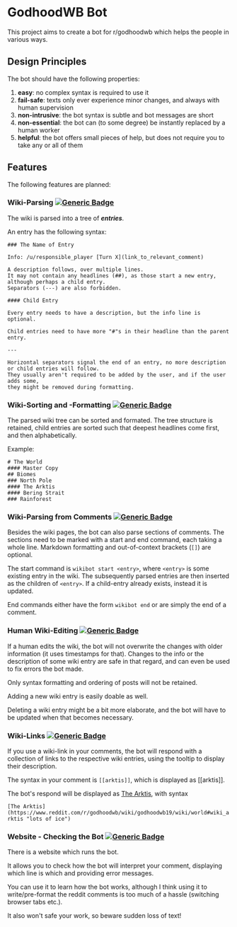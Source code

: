 # GodhoodWB Bot

This project aims to create a bot for r/godhoodwb which helps the people in various ways.

## Design Principles

The bot should have the following properties:

1. **easy**: no complex syntax is required to use it
2. **fail-safe**: texts only ever experience minor changes, and always with human supervision
3. **non-intrusive**: the bot syntax is subtle and bot messages are short
4. **non-essential**: the bot can (to some degree) be instantly replaced by a human worker
5. **helpful**: the bot offers small pieces of help, but does not require you to take any or all of them

## Features 

The following features are planned:

### Wiki-Parsing [![Generic Badge](https://img.shields.io/badge/completion-100%25-green)](https://shields.io)

The wiki is parsed into a tree of ***entries***.
 
An entry has the following syntax:
```
### The Name of Entry

Info: /u/responsible_player [Turn X](link_to_relevant_comment)

A description follows, over multiple lines.
It may not contain any headlines (##), as those start a new entry, although perhaps a child entry.
Separators (---) are also forbidden.

#### Child Entry

Every entry needs to have a description, but the info line is optional.

Child entries need to have more "#"s in their headline than the parent entry.

---

Horizontal separators signal the end of an entry, no more description or child entries will follow.
They usually aren't required to be added by the user, and if the user adds some, 
they might be removed during formatting.
```

### Wiki-Sorting and -Formatting [![Generic Badge](https://img.shields.io/badge/completion-100%25-green)](https://shields.io)

The parsed wiki tree can be sorted and formated. 
The tree structure is retained, child entries are sorted such that deepest headlines come first, and then alphabetically.

Example:
```
# The World
#### Master Copy
## Biomes
### North Pole
#### The Arktis
#### Bering Strait
### Rainforest
```

### Wiki-Parsing from Comments [![Generic Badge](https://img.shields.io/badge/completion-33%25-orange)](https://shields.io)

Besides the wiki pages, the bot can also parse sections of comments. 
The sections need to be marked with a start and end command, each taking a whole line.
Markdown formatting and out-of-context brackets (`[]`) are optional.

The start command is `wikibot start <entry>`, where `<entry>` is some existing entry in the wiki.
The subsequently parsed entries are then inserted as the children of `<entry>`.
If a child-entry already exists, instead it is updated.

End commands either have the form `wikibot end` or are simply the end of a comment.

### Human Wiki-Editing [![Generic Badge](https://img.shields.io/badge/completion-0%25-red)](https://shields.io)

If a human edits the wiki, the bot will not overwrite the changes with older information (it uses timestamps for that). 
Changes to the info or the description of some wiki entry are safe in that regard, 
and can even be used to fix errors the bot made.

Only syntax formatting and ordering of posts will not be retained.

Adding a new wiki entry is easily doable as well.

Deleting a wiki entry might be a bit more elaborate, and the bot will have to be updated when that becomes necessary.

### Wiki-Links [![Generic Badge](https://img.shields.io/badge/completion-50%25-yellow)](https://shields.io)

If you use a wiki-link in your comments, the bot will respond with a collection of links to the respective wiki entries, 
using the tooltip to display their description.

The syntax in your comment is `[[arktis]]`, which is displayed as [[arktis]].

The bot's respond will be displayed as
[The Arktis](https://www.reddit.com/r/godhoodwb/wiki/godhoodwb19/wiki/world#wiki_arktis "lots of ice"),
with syntax

`[The Arktis](https://www.reddit.com/r/godhoodwb/wiki/godhoodwb19/wiki/world#wiki_arktis "lots of ice")`

### Website - Checking the Bot [![Generic Badge](https://img.shields.io/badge/completion-0%25-red)](https://shields.io)

There is a website which runs the bot.

It allows you to check how the bot will interpret your comment, displaying which line is which and
providing error messages.

You can use it to learn how the bot works, although I think using it to write/pre-format the reddit comments
is too much of a hassle (switching browser tabs etc.).

It also won't safe your work, so beware sudden loss of text!

